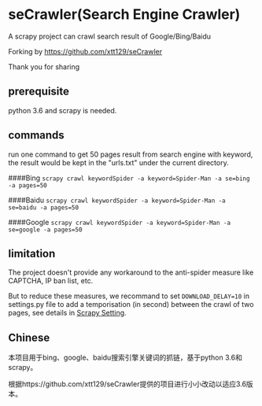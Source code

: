 # seCrawler(Search Engine Crawler)
A scrapy project can crawl search result of Google/Bing/Baidu

Forking by https://github.com/xtt129/seCrawler

Thank you for sharing

## prerequisite
python 3.6 and scrapy is needed.


## commands

run one command to get 50 pages result from search engine with keyword, the result would be kept in the "urls.txt" under the current directory.


####Bing
```scrapy crawl keywordSpider -a keyword=Spider-Man -a se=bing -a pages=50```

####Baidu
```scrapy crawl keywordSpider -a keyword=Spider-Man -a se=baidu -a pages=50```

####Google
```scrapy crawl keywordSpider -a keyword=Spider-Man -a se=google -a pages=50```

## limitation
The project doesn't provide any workaround to the anti-spider measure like CAPTCHA, IP ban list, etc. 

But to reduce these measures, we recommand to set ```DOWNLOAD_DELAY=10``` in settings.py file to add a temporisation (in second) between the crawl of two pages, see details in [Scrapy Setting](https://doc.scrapy.org/en/1.2/topics/settings.html#std:setting-DOWNLOAD_DELAY).

## Chinese
本项目用于bing、google、baidu搜索引擎关键词的抓链，基于python 3.6和scrapy。

根据https://github.com/xtt129/seCrawler提供的项目进行小小改动以适应3.6版本。
